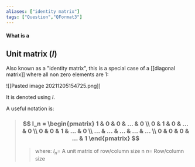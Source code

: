 ```yaml
---
aliases: ["identity matrix"]
tags: ["Question","QFormat3"]
---
```


#### What is a
## Unit matrix ($I$)
Also known as a "identity matrix", this is a special case of a [[diagonal matrix]] where all non zero elements are 1:

![[Pasted image 20211205154725.png]]

It is denoted using $I$.

A useful notation is:

> ### $$ I_n = \begin{pmatrix} 1 & 0 & 0 & ... & 0 \\ 0 & 1 & 0 & ... & 0 \\ 0 & 0 & 1 & ... & 0 \\ ... & ... & ... & ... & ... \\ 0 & 0 & 0 & ... & 1 \end{pmatrix} $$ 
>> where:
>> $I_n=$ A unit matrix of row/column size n 
>> $n=$ Row/column size
